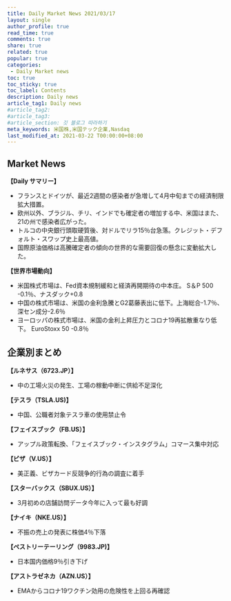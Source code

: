 ```yaml
---
title: Daily Market News 2021/03/17
layout: single
author_profile: true
read_time: true
comments: true
share: true
related: true
popular: true
categories:
 - Daily Market news
toc: true
toc_sticky: true
toc_label: Contents
description: Daily news
article_tag1: Daily news
#article_tag2:
#article_tag3:
#article_section: 깃 블로그 따라하기
meta_keywords: 米国株,米国テック企業,Nasdaq
last_modified_at: 2021-03-22 T00:00:00+08:00
---
```



## Market News


**【Daily サマリー】**　<br>
- フランスとドイツが、最近2週間の感染者が急増して4月中旬までの経済制限拡大措置。
- 欧州以外、ブラジル、チリ、インドでも確定者の増加する中、米国はまた、21の州で感染者広がった。
- トルコの中央銀行頭取硬質後、対ドルでリラ15％台急落。クレジット・デフォルト・スワップ史上最高値。
- 国際原油価格は高騰確定者の傾向の世界的な需要回復の懸念に変動拡大した。

 **【世界市場動向】**　<br>

 - 米国株式市場は、Fed資本規制緩和と経済再開期待の中本庄。 S＆P 500 -0.1％、ナスダック+0.8
 - 中国の株式市場は、米国の金利急騰とG2葛藤表出に低下。上海総合-1.7％、深セン成分-2.6％
 - ヨーロッパの株式市場は、米国の金利上昇圧力とコロナ19再拡散重なり低下。 EuroStoxx 50 -0.8％

## 企業別まとめ


**【ルネサス（6723.JP）】**
- 中の工場火災の発生、工場の稼動中断に供給不足深化

**【テスラ（TSLA.US)】**
- 中国、公職者対象テスラ車の使用禁止令

**【フェイスブック（FB.US）】**
- アップル政策転換、「フェイスブック・インスタグラム」コマース集中対応

**【ビザ（V.US）】**
- 美正義、ビザカード反競争的行為の調査に着手

**【スターバックス（SBUX.US）】**
- 3月初めの店舗訪問データ今年に入って最も好調

**【ナイキ（NKE.US）】**
- 不振の売上の発表に株価4％下落

**【ペストリーテーリング（9983.JP)】**
- 日本国内価格9％引き下げ

**【アストラゼネカ（AZN.US）】**
- EMAからコロナ19ワクチン効用の危険性を上回る再確認
